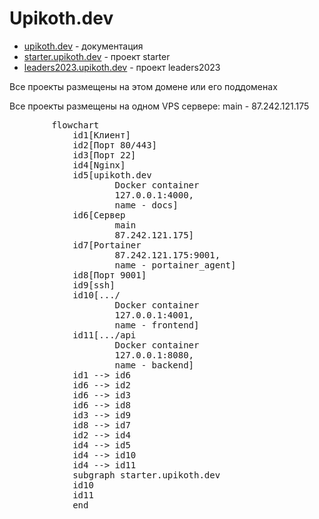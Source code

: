<script setup>
import Mermaid from '../../.vitepress/components/mermaid.vue'
</script>

# Upikoth.dev

- [upikoth.dev](https://upikoth.dev) - документация
- [starter.upikoth.dev](https://starter.upikoth.dev) - проект starter
- [leaders2023.upikoth.dev](https://leaders2023.upikoth.dev) - проект leaders2023

Все проекты размещены на этом домене или его поддоменах

Все проекты размещены на одном VPS сервере: main - 87.242.121.175

<mermaid>
	<pre class='.mermaid'>
		flowchart
			id1[Клиент]
			id2[Порт 80/443]
			id3[Порт 22]
			id4[Nginx]
			id5[upikoth.dev
					Docker container
					127.0.0.1:4000,
					name - docs]
			id6[Сервер
					main
					87.242.121.175]
			id7[Portainer
					87.242.121.175:9001,
					name - portainer_agent]
			id8[Порт 9001]
			id9[ssh]
			id10[.../
					Docker container
					127.0.0.1:4001,
					name - frontend]
			id11[.../api
					Docker container
					127.0.0.1:8080,
					name - backend]
			id1 --> id6
			id6 --> id2
			id6 --> id3
			id6 --> id8
			id3 --> id9
			id8 --> id7
			id2 --> id4
			id4 --> id5
			id4 --> id10
			id4 --> id11
			subgraph starter.upikoth.dev
			id10
			id11
			end
	</pre>
</mermaid>
